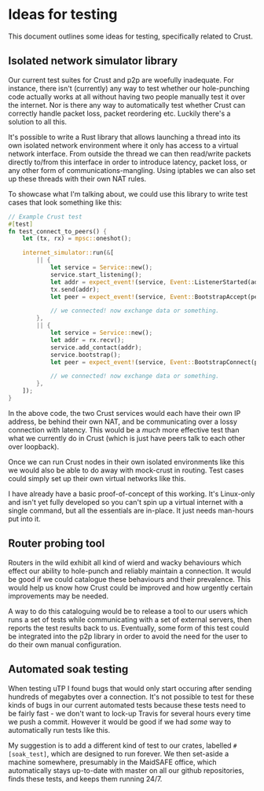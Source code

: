 # Ideas for testing

This document outlines some ideas for testing, specifically related to Crust.

## Isolated network simulator library

Our current test suites for Crust and p2p are woefully inadequate. For
instance, there isn't (currently) any way to test whether our hole-punching
code actually works at all without having two people manually test it over the
internet. Nor is there any way to automatically test whether Crust can
correctly handle packet loss, packet reordering etc. Luckily there's a solution
to all this.

It's possible to write a Rust library that allows launching a thread into its
own isolated network environment where it only has access to a virtual network
interface. From outside the thread we can then read/write packets directly
to/from this interface in order to introduce latency, packet loss, or any other
form of communications-mangling. Using iptables we can also set up these
threads with their own NAT rules.

To showcase what I'm talking about, we could use this library to write test
cases that look something like this:

```rust
// Example Crust test
#[test]
fn test_connect_to_peers() {
    let (tx, rx) = mpsc::oneshot();

    internet_simulator::run(&[
        || {
            let service = Service::new();
            service.start_listening();
            let addr = expect_event!(service, Event::ListenerStarted(addr) => addr);
            tx.send(addr);
            let peer = expect_event!(service, Event::BootstrapAccept(peer) => peer);

            // we connected! now exchange data or something.
        },
        || {
            let service = Service::new();
            let addr = rx.recv();
            service.add_contact(addr);
            service.bootstrap();
            let peer = expect_event!(service, Event::BootstrapConnect(peer) => peer);

            // we connected! now exchange data or something.
        },
    ]);
}
```

In the above code, the two Crust services would each have their own IP address,
be behind their own NAT, and be communicating over a lossy connection with
latency. This would be a *much* more effective test than what we currently do
in Crust (which is just have peers talk to each other over loopback).

Once we can run Crust nodes in their own isolated environments like this we
would also be able to do away with mock-crust in routing. Test cases could
simply set up their own virtual networks like this.

I have already have a basic proof-of-concept of this working. It's Linux-only
and isn't yet fully developed so you can't spin up a virtual internet with a
single command, but all the essentials are in-place. It just needs man-hours
put into it.

## Router probing tool

Routers in the wild exhibit all kind of wierd and wacky behaviours which effect
our ability to hole-punch and reliably maintain a connection. It would be good
if we could catalogue these behaviours and their prevalence. This would help us
know how Crust could be improved and how urgently certain improvements may be
needed.

A way to do this cataloguing would be to release a tool to our users which runs
a set of tests while communicating with a set of external servers, then reports
the test results back to us. Eventually, some form of this test could be
integrated into the p2p library in order to avoid the need for the user to
do their own manual configuration.

## Automated soak testing

When testing uTP I found bugs that would only start occuring after sending
hundreds of megabytes over a connection. It's not possible to test for these
kinds of bugs in our current automated tests because these tests need to be
fairly fast - we don't want to lock-up Travis for several hours every time we
push a commit. However it would be good if we had *some* way to automatically
run tests like this.

My suggestion is to add a different kind of test to our crates, labelled
`#[soak_test]`, which are designed to run forever. We then set-aside a machine
somewhere, presumably in the MaidSAFE office, which automatically stays
up-to-date with master on all our github repositories, finds these tests, and
keeps them running 24/7.

